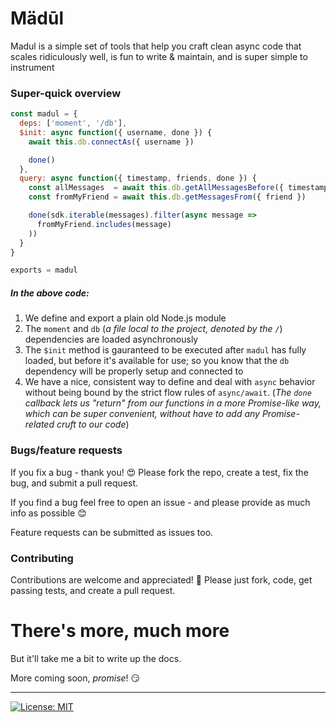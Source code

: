 # Mädūl

Madul is a simple set of tools that help you craft clean async code that scales ridiculously well, is fun to write & maintain, and is super simple to instrument

### Super-quick overview

```js
const madul = {
  deps: ['moment', '/db'],
  $init: async function({ username, done }) {
    await this.db.connectAs({ username })

    done()
  },
  query: async function({ timestamp, friends, done }) {
    const allMessages  = await this.db.getAllMessagesBefore({ timestamp })
    const fromMyFriend = await this.db.getMessagesFrom({ friend })

    done(sdk.iterable(messages).filter(async message =>
      fromMyFriend.includes(message)
    ))
  }
}

exports = madul
```

##### In the above code:

1. We define and export a plain old Node.js module
1. The `moment` and `db` (_a file local to the project, denoted by the `/`_) dependencies are loaded asynchronously
1. The `$init` method is gauranteed to be executed after `madul` has fully loaded, but before it's available for use; so you know that the `db` dependency will be properly setup and connected to
1. We have a nice, consistent way to define and deal with `async` behavior without being bound by the strict flow rules of `async/await`. (_The `done` callback lets us "return" from our functions in a more Promise-like way, which can be super convenient, without have to add any Promise-related cruft to our code_)

### Bugs/feature requests

If you fix a bug - thank you! :heart_eyes: Please fork the repo, create a test, fix the bug, and submit a pull request.

If you find a bug feel free to open an issue - and please provide as much info as possible :blush:

Feature requests can be submitted as issues too.

### Contributing

Contributions are welcome and appreciated! :metal: Please just fork, code, get passing tests, and create a pull request.

# There's more, much more

But it'll take me a bit to write up the docs.

More coming soon, _promise_! 😏

---

[![License: MIT](https://img.shields.io/badge/License-MIT-yellow.svg)](https://opensource.org/licenses/MIT)
